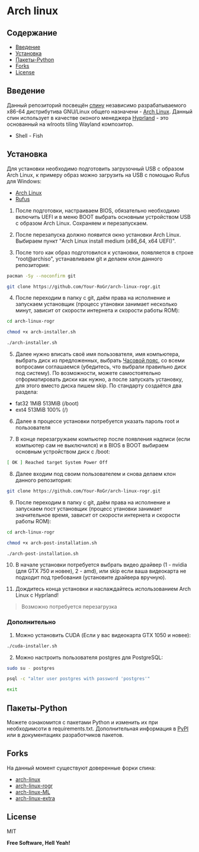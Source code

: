 # Arch linux

## Содержание

- [Введение](#Введение)
- [Установка](#Установка)
- [Пакеты-Python](#Пакеты-Python)
- [Forks](#Forks)
- [License](#License)

## Введение

Данный репозиторий посвещён [спину](https://cyclowiki.org/wiki/Spin_(операционная_система)) независимо разрабатываемого x86-64 дистрибутива GNU/Linux общего назначени - [Arch Linux](https://wiki.archlinux.org/title/Arch_Linux_(Русский)). Данный спин использует в качестве оконого менеджера [Hyprland](https://hyprland.org/) - это основанный на wlroots tiling Wayland композитор.  

- Shell - Fish

## Установка

Для установки необходимо подготовить загрузочный USB с образом Arch Linux, к примеру образ можно загрузить на USB с помощью Rufus для Windows:

- [Arch Linux](https://archlinux.org/download/)
- [Rufus](https://rufus.ie/ru/)

1. После подготовки, настраиваем BIOS, обязательно необходимо включить UEFI и в меню BOOT выбрать основным устройством USB с образом Arch Linux. Сохраняем и перезапускаем.

2. После перезапуска должно появится окно установки Arch Linux. Выбираем пункт "Arch Linux install medium (x86_64, x64 UEFI)".

3. После того как образ подготовился к установки, появляется в строке "root@archiso", устанавливаем git и делаем клон данного репозитория:

```sh
pacman -Sy --noconfirm git
```

```sh
git clone https://github.com/Your-RoGr/arch-linux-rogr.git
```

4. После переходим в папку с git, даём права на исполнение и запускаем установщик (процесс утановки занимает несколько минут, зависит от скорости интернета и скорости работы ROM):

```sh
cd arch-linux-rogr
```

```sh
chmod +x arch-installer.sh
```

```sh
./arch-installer.sh
```

5. Далее нужно вписать своё имя пользователя, имя компьютера, выбрать диск из предложенных, выбрать [Часовой пояс](https://www.howtosop.com/linux-all-available-time-zones/), со всеми вопросами соглашаемся (убедитесь, что выбрали правильно диск под систему). По возможности, можете самостоятельно отформатировать диски как нужно, а после запускать установку, для этого вместо диска пишем skip. По стандарту создаётся два раздела:

- fat32 1MiB 513MiB (/boot)
- ext4 513MiB 100% (/)

6. Далее в процессе установки потребуется указать пароль root и пользователя

7. В конце перезагружаем компьютер после появления надписи (если компьютер сам не выключился) и в BIOS в BOOT выбираем основным устройством диск с /boot:

```sh
[ OK ] Reached target System Power Off
```

8. Далее входим под своим пользователем и снова делаем клон данного репозитория:

```sh
git clone https://github.com/Your-RoGr/arch-linux-rogr.git
```

9. После переходим в папку с git, даём права на исполнение и запускаем пост установщик (процесс утановки занимает значительное время, зависит от скорости интернета и скорости работы ROM):

```sh
cd arch-linux-rogr
```

```sh
chmod +x arch-post-installation.sh
```

```sh
./arch-post-installation.sh
```

10. В начале установки потребуется выбрать видео драйвер (1 - nvidia (для GTX 750 и новее), 2 - amd), или skip если ваша видеокарта не подходит под требования (установите драйвера вручную).

11. Дождитесь конца установки и наслаждайтесь использованием Arch Linux с Hyprland!

> Возможно потребуется перезагрузка

### Дополнительно

1. Можно установить CUDA (Если у вас видеокарта GTX 1050 и новее):

```sh
./cuda-installer.sh
```

2. Можно настроить пользователя postgres для PostgreSQL:

```sh
sudo su - postgres
```

```sh
psql -c "alter user postgres with password 'postgres'"
```

```sh
exit
```

## Пакеты-Python

Можете ознакомится с пакетами Python и изменить их при необходимсоти в requirements.txt. Дополнительная информация в [PyPI](https://pypi.org/) или в документациях разработчиков пакетов.

## Forks

На данный момент существуют доверенные форки спина:

- [arch-linux](https://github.com/Your-RoGr/arch-linux)
- [arch-linux-rogr](https://github.com/Your-RoGr/arch-linux-rogr)
- [arch-linux-ML](https://github.com/Your-RoGr/arch-linux-ML)
- [arch-linux-extra](https://github.com/Extragenchik/arch-linux-extra)

## License

MIT

**Free Software, Hell Yeah!**